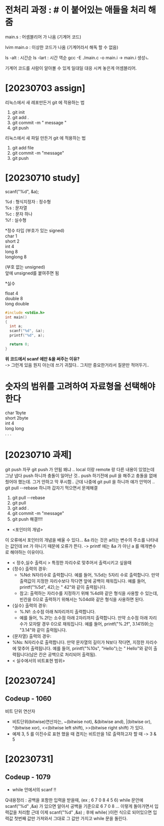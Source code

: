 # 전처리 과정 : # 이 붙어있는 애들을 처리 해줌

main.s : 어셈블리어 가 나옴 (기계어 코드)

lvim main.o : 이상한 코드가 나옴 (기계어라서 해독 할 수 없음)

ls -alt : 시간순 
ls -lart : 시간 역순
gcc -E ./main.c -o main.i -> main.i 생성ㄴ


기계어 코드를 사람이 알아볼 수 있게 일대일 대응 시켜 놓은게 어셈블리어.

# [20230703 assign]

리눅스에서 새 레포만든거 git 에 적용하는 법
1. git init
2. git add .
3. git commit -m " message "
4. git push


리눅스에서 새 파일 만든거 git 에 적용하는 법
1. git add  file
2. git commit -m "message"
3. git push

# [20230710 study]

scanf("%d", &a); <br>

%d : 형식지정자 : 정수형 <br> 
%s : 문자열 <br>
%c : 문자 하나 <br>
%f : 실수형 <br>
 
*정수 타입 (부호가 있는 signed)<br>
 char 1<br>
 short 2<br>
 int 4<br>
 long 8<br>
 longlong 8<br>
 
 (부호 없는 unsigned)<br>
  앞에 unsigned를 붙여주면 됨<br>


*실수<br>
 
  float 4<br> 
  double 8  <br>
  long double  <br>
```c
#include <stdio.h>
int main()
{
  int a;
  scanf("%d", &a);
  printf("%d", a);

  return 0;
}
```
**위 코드에서 scanf 에만 &을 써주는 이유?** <br>
-> 그런게 있음 뭔지 아는데 쓰기 귀찮다.. 그치만 중요한거라서 질문만 적어두기..

# 숫자의 범위를 고려하여 자료형을 선택해야한다 
 char 1byte <br>
 short 2byte<br>
 int 4<br>
 long long<br>
 .
 .
 .


# [20230710 과제]

git push 자꾸 git push 가 안됨
왜냐 .. local 이랑 remote 랑 다른 내용이 있었는데 그냥 냅다 push 하니까 충돌이 일어난 것..
push 하기전에 pull 을 해주고 충돌을 없애줬어야 했는데. 그거 안하고 막 푸시함..
근데 나중에  git pull 을 하니까 얘가 안먹어 .. 
git pull --rebase 하니까 갑자기 먹으면서 문제해결 

1. git pull --rebase
2. git pull
3. git add .
4. git commit -m "message"
5. git push
해결!!!!





* <포인터의 개념>

이 오류에서 포인터의 개념을 배울 수 있다... &a 라는 것은 a라는 변수의 주소를 나타내는 값인데 int 가 아니기 때문에 오류가 뜬다. 
-> printf 에는 &a 가 아닌 a 를 매개변수로 해야하는 이유이다. 








* < 정수,실수 출력시 >
특정한 자리수로 맞추어서  출력시키고 싶을때
 * {정수} 출력의 경우:
   * %Nd: N자리수로 출력합니다. 예를 들어, %5d는 5자리 수로 출력합니다. 만약 출력값이 지정한 자리수보다 작다면 앞에 공백이 채워집니다. 예를 들어, printf("%5d", 42);는 " 42"와 같이 출력됩니다.
   * 참고: 출력하는 자리수를 지정하기 위해 %4d와 같은 형식을 사용할 수 있는데, 빈칸을 0으로 출력하기 위해서는 %04d와 같은 형식을 사용하면 된다. <br>
 * {실수} 출력의 경우:
   * %.Nf: 소수점 아래 N자리까지 출력합니다.
   * 예를 들어, %.2f는 소수점 아래 2자리까지 출력합니다. 만약 소수점 아래 자리수가 모자랄 경우 0으로 채워집니다. 예를 들어, printf("%.2f", 3.14159);는 "3.14"와 같이 출력됩니다.
 * {문자열} 출력의 경우:
  * %Ns: N자리수로 출력합니다. 만약 문자열의 길이가 N보다 작다면, 지정한 자리수에 맞추어 출력됩니다. 예를 들어, printf("%10s", "Hello");는 " Hello"와 같이 출력됩니다(남은 칸은 공백으로 처리되어 출력됨).
* < 실수에서의 비트표현 범위>





# [20230724]
## Codeup - 1060

비트 단위 연산자
* 비트단위(bitwise)연산자는, ~(bitwise not), &(bitwise and), |(bitwise or), ^(bitwise xor), <<(bitwise left shift), >>(bitwise right shift) 가 있다. 
 * 예제
   3, 5 를 이진수로 표현 했을 때 겹치는 비트만을 1로 출력하고자 할 때
   -> 3 & 5




# [20230731]

## Codeup - 1079

* while 안에서의 scanf !!

 Q내용정리 : 공백을 포함한 입력을 받을때, (ex ; 6 7 0 8 4 5 6)
 while 문안에 scanf("%d" ,&a) 가 있으면 알아서 공백을 기준으로 6 7 0 8 ... 이렇게 돌아가면서 입력값을 처리함 
 근데 이제  scanf("%d" ,&a) ; 후에 
 while( )이런 식으로 되어있으면 입력값 첫번째 값만 가져와서 그대로 그 값만 가지고 while 문을 돌린다. 
